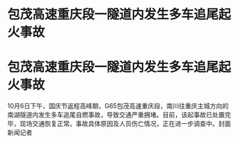 # 包茂高速重庆段一隧道内发生多车追尾起火事故

# 包茂高速重庆段一隧道内发生多车追尾起火事故

10月6日下午，国庆节返程高峰期，G65包茂高速重庆段，南川往重庆主城方向的南湖隧道内发生多车追尾自燃事故，导致交通严重拥堵。目前，该起事故已处置完毕，现场交通恢复正常。事故具体原因及人员伤亡情况，正在进一步调查中。封面新闻记者

